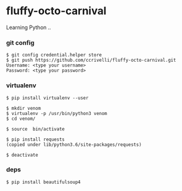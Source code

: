 # fluffy-octo-carnival
Learning Python ..

### git config
```
$ git config credential.helper store
$ git push https://github.com/ccrivelli/fluffy-octo-carnival.git
Username: <type your username>
Password: <type your password>
```

### virtualenv
```
$ pip install virtualenv --user

$ mkdir venom
$ virtualenv -p /usr/bin/python3 venom
$ cd venom/

$ source  bin/activate

$ pip install requests
(copied under lib/python3.6/site-packages/requests)

$ deactivate

```

### deps
```
$ pip install beautifulsoup4

```



